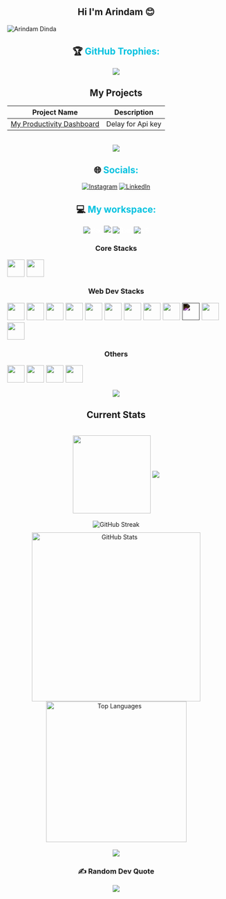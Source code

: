 <div align="center"> 

## Hi I'm Arindam 😊

<p align="left"> <img src="https://komarev.com/ghpvc/?username=Arindam2003&label=Profile%20views&color=0e75b6&style=flat" alt="Arindam Dinda" /> </p>

<p><h2 style="text-decoration: none; cursor: none;">🏆 <span style="color: #00c2e0">GitHub Trophies:</span></h2></p>

![](https://github-profile-trophy.vercel.app/?username=Arindam2003&theme=juicyfresh&no-frame=false&no-bg=false&margin-w=4)

## My Projects

| Project Name | Description |
|--------------|-------------|
| [My Productivity Dashboard](https://link....) | Delay for Api key  |

<br/>
<img src="https://user-images.githubusercontent.com/73097560/115834477-dbab4500-a447-11eb-908a-139a6edaec5c.gif">


<br/>

<p><h2 style="text-decoration: none; cursor: none;"> 🌐 <span style="color: #00c2e0">Socials:</span></h2></p>

<p style="color: #fff;">
<a href="https://www.instagram.com/arindam_dinda_/"><img src="https://img.shields.io/badge/Instagram-%23E4405F.svg?logo=Instagram&logoColor=white" alt="Instagram" /></a>
<a href="https://www.linkedin.com/in/arindam-dinda-01b652284/"><img src="https://img.shields.io/badge/LinkedIn-%230077B5.svg?logo=linkedin&logoColor=white" alt="LinkedIn" /></a>
<!-- <a href="https://github.com/Arindam2003"><img src="https://img.shields.io/badge/GeeksForGeeks-%23DA1F2.svg?logo=GeeksForGeeks&logoColor=white&background=green" alt="GitHub" /></a></p> -->

<p><h2 style="text-decoration: none; cursor: none;">  💻 <span style="color: #00c2e0">My workspace:</span></h2></p>

<p style="color: #fff;">
<img src="https://img.shields.io/badge/macOS_M2-informational?style=flat&logo=M2&logoColor=white&color=0078d6" alt="Mac" />
<img src="https://img.shields.io/badge/Apple-M2-informational?style=flat&logo=apple&logoColor=white&color=000000" />
<img src="https://img.shields.io/badge/RAM-8_GB-informational?style=flat&logo=data:image/png;base64,iVBORw0KGgoAAAANSUhEUgAAAA4AAAAOCAYAAAAfSC3RAAAABmJLR0QA/wD/AP+gvaeTAAAAqUlEQVQokaWSsQ3CQAxF36GIMlQMAbkFaOgoGQCJIdiKIl3YIYxAg6gjSso0n8YJLhC5E1+yLJ39zpb84V9JCpK2lqOkpUX0tW/gQlJnuZZ0tKh9begPBq2BfeJyTQjhNkxrJd0lPTWtFmBmv5TABbgmTCwBCvdwSlwVPzFbxXTLqAZ4ADsPvhLADRCBDj7nWAEHYD4B98B5PIfBWQbwoLdc5SxX/bRcrt4PhcIRoFAWyAAAAABJRU5ErkJggg==&logoColor=white&color=GREEN" alt="Ram" />
<img src="https://img.shields.io/badge/VS-Code-informational?style=flat&logo=vs-code&logoColor=white&color=0071C5" alt="VS" /></p>

<!---
<p><h2 style="text-decoration: none; cursor: none;">⚙ <span style="color: #00c2e0">Tech Stack:</span></h2></p>
-->

<p><h3>Core Stacks</h3></p>
  <div style="display: flex; gap:5px; flex-wrap: wrap;">
<!--     <img src="https://cdn.jsdelivr.net/gh/devicons/devicon/icons/python/python-original.svg" width=40/> -->
    <img src="https://cdn.jsdelivr.net/gh/devicons/devicon/icons/c/c-original.svg" width=40/>
    <img src="https://cdn.jsdelivr.net/gh/devicons/devicon/icons/cplusplus/cplusplus-original.svg" width=40/>
<!--     <img src="https://cdn.jsdelivr.net/gh/devicons/devicon/icons/java/java-original.svg" width=40/> -->
<!--     <img src="https://cdn.jsdelivr.net/gh/devicons/devicon/icons/mysql/mysql-original.svg" width=40/> -->
<!--     <img src="https://cdn.jsdelivr.net/gh/devicons/devicon/icons/sqlite/sqlite-original-wordmark.svg" width=40 /> -->
  </div>

<p><h3>Web Dev Stacks</h3></p>
  <div style="display: flex; gap:5px; flex-wrap: wrap;">
<!--     <img src="https://cdn.jsdelivr.net/gh/devicons/devicon/icons/nextjs/nextjs-original.svg" width=40 style="filter: invert(1);"/> -->
<!--     <img src="https://cdn.jsdelivr.net/gh/devicons/devicon/icons/typescript/typescript-original.svg" width=40 /> -->
    <img src="https://cdn.jsdelivr.net/gh/devicons/devicon/icons/html5/html5-original-wordmark.svg" width=40/>
    <img src="https://cdn.jsdelivr.net/gh/devicons/devicon/icons/css3/css3-original-wordmark.svg" width=40/>
    <img src="https://cdn.jsdelivr.net/gh/devicons/devicon/icons/bootstrap/bootstrap-original.svg" width=40/>
<!--     <img src="https://cdn.jsdelivr.net/gh/devicons/devicon/icons/devicon/devicon-original.svg" width=40 /> -->
    <img src="https://cdn.jsdelivr.net/gh/devicons/devicon/icons/javascript/javascript-original.svg" width=40 />
    <img src="https://cdn.jsdelivr.net/gh/devicons/devicon/icons/tailwindcss/tailwindcss-plain.svg" width=40/>
    <img src="https://cdn.jsdelivr.net/gh/devicons/devicon/icons/react/react-original.svg" width=40/>
    <img src="./vite.svg" width=40>
<!--     <img src="https://cdn.jsdelivr.net/gh/devicons/devicon/icons/express/express-original.svg" width=40  style="filter: invert(1);" /> -->
<!--     <img src="https://cdn.jsdelivr.net/gh/devicons/devicon/icons/threejs/threejs-original.svg" width=40 style="filter: invert(1)"/> -->
<!--     <img src="https://cdn.jsdelivr.net/gh/devicons/devicon/icons/firebase/firebase-plain.svg" width=40/> -->
<!--     <img src="./astro.svg" width=40> -->
<!--     <img src="https://cdn.jsdelivr.net/gh/devicons/devicon/icons/nodejs/nodejs-plain-wordmark.svg" width=40/> -->
    <img src="https://cdn.jsdelivr.net/gh/devicons/devicon/icons/redux/redux-original.svg" width=40/>
<!--     <img src="https://img.shields.io/badge/Sanity-io" /> -->
<!--     <img src="https://cdn.jsdelivr.net/gh/devicons/devicon/icons/mongodb/mongodb-original.svg" width=40/> -->
    <img src="https://cdn.jsdelivr.net/gh/devicons/devicon/icons/npm/npm-original-wordmark.svg" width=40 />
<!--     <img src="https://cdn.jsdelivr.net/gh/devicons/devicon/icons/jquery/jquery-plain-wordmark.svg" width=40 /> -->
<!--     <img src="https://cdn.jsdelivr.net/gh/devicons/devicon/icons/materialui/materialui-original.svg" width=40 /> -->
    <img src="https://cdn.jsdelivr.net/gh/devicons/devicon/icons/markdown/markdown-original.svg" width=40 style="filter: invert(1);" />
<!--     <img src="https://cdn.jsdelivr.net/gh/devicons/devicon/icons/yarn/yarn-original.svg" width=40 /> -->
<!--     <img src="https://cdn.jsdelivr.net/gh/devicons/devicon/icons/django/django-plain.svg"width=40 style="filter: invert(1);"/> -->
    <img src="./netlify.svg" width=40 />
    <img src="./vercel.svg" width="40" />
  </div>
  <p><h3>Others</h3></p>
  <div style="display: flex; gap:5px; flex-wrap: wrap;">
<!--     <img src="https://cdn.jsdelivr.net/gh/devicons/devicon/icons/googlecloud/googlecloud-original.svg" width=40/> -->
<!--     <img src="https://cdn.jsdelivr.net/gh/devicons/devicon/icons/arduino/arduino-original-wordmark.svg"  width=40 /> -->
<!--     <img src="https://cdn.jsdelivr.net/gh/devicons/devicon/icons/canva/canva-original.svg" width=40/> -->
<!--     <img src="https://cdn.jsdelivr.net/gh/devicons/devicon/icons/figma/figma-original.svg" width=40/> -->
    <img src="https://cdn.jsdelivr.net/gh/devicons/devicon/icons/ubuntu/ubuntu-plain.svg" width=40/>
    <img src="https://cdn.jsdelivr.net/gh/devicons/devicon/icons/linux/linux-original.svg" width=40/>
    <img src="https://cdn.jsdelivr.net/gh/devicons/devicon/icons/git/git-original.svg" width=40/>
    <img src="https://cdn.jsdelivr.net/gh/devicons/devicon/icons/pycharm/pycharm-original.svg" width=40/>
<!--     <img src="https://cdn.jsdelivr.net/gh/devicons/devicon/icons/opencv/opencv-original.svg" width=40/> -->
  </div>
<br/>

<img src="https://user-images.githubusercontent.com/73097560/115834477-dbab4500-a447-11eb-908a-139a6edaec5c.gif">
<br/>

## Current Stats 

<div align="center">

</br>

<img align="center" src="http://github-profile-summary-cards.vercel.app/api/cards/profile-details?username=Arindam2003&theme=radical" height="180em" />

<img align="center" src="https://github-readme-activity-graph.vercel.app/graph?username=Arindam2003&theme=redical"/>

</div>

<!---
## Activities
<p align="center">
  <img src="https://leetcard.jacoblin.cool/arindamdinda24?theme=dark&font=Nunito&ext=heatmap" />
</p>
--->


<br/>

<img src="https://github-readme-streak-stats.herokuapp.com/?user=arindam2003&theme=react&border_radius=10" alt="GitHub Streak" />

<div align="center" style="margin-top: 10px; display: flex; flex-wrap: wrap; justify-content: center;">

  <img width="390" src="https://github-readme-stats.vercel.app/api?username=Arindam2003&show_icons=true&theme=react&rank_icon=github&border_radius=10" alt="GitHub Stats" />

  <img width="325" src="https://github-readme-stats.vercel.app/api/top-langs/?username=Arindam2003&hide=HTML&langs_count=8&layout=compact&theme=react&border_radius=10&size_weight=0.5&count_weight=0.5&exclude_repo=github-readme-stats" alt="Top Languages" />

</div>

<br/>
<img src="https://user-images.githubusercontent.com/73097560/115834477-dbab4500-a447-11eb-908a-139a6edaec5c.gif">
<br/>

### ✍️ Random Dev Quote
![](https://quotes-github-readme.vercel.app/api?type=horizontal&theme=dark)

</div>

